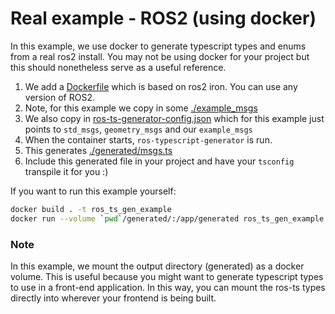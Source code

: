 # Real example - ROS2 (using docker)

In this example, we use docker to generate typescript types and enums from a real ros2 install. You may not be using docker for your project but this should nonetheless serve as a useful reference.

1. We add a [Dockerfile](./Dockerfile) which is based on ros2 iron. You can use any version of ROS2.
2. Note, for this example we copy in some [./example_msgs](./example_msgs)
3. We also copy in [ros-ts-generator-config.json](./ros-ts-generator-config.json) which for this example just points to `std_msgs`, `geometry_msgs` and our `example_msgs`
4. When the container starts, `ros-typescript-generator` is run.
5. This generates [./generated/msgs.ts](./generated/msgs.ts)
6. Include this generated file in your project and have your `tsconfig` transpile it for you :)

If you want to run this example yourself:

```bash
docker build . -t ros_ts_gen_example
docker run --volume `pwd`/generated/:/app/generated ros_ts_gen_example
```

### Note

In this example, we mount the output directory (generated) as a docker volume. This is useful because you might want to generate typescript types to use in a front-end application. In this way, you can mount the ros-ts types directly into wherever your frontend is being built.